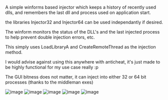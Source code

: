 A simple winforms based injector which keeps a history of recently used dlls, and remembers the last dll and process used on application start.

the libraries Injector32 and Injector64 can be used independantly if desired. 

The winform monitors the status of the DLL's and the last injected process to help prevent double injection errors, etc.

This simply uses LoadLibraryA and CreateRemoteThread as the injection method.

I would advise against using this anywhere with anticheat, it's just made to be highly functional for my use case really :p

The GUI bitness does not matter, it can inject into either 32 or 64 bit processes (thanks to the middleman exes)

![image](https://github.com/user-attachments/assets/12be1328-eefd-44ba-b731-59197188036e)
![image](https://github.com/user-attachments/assets/1150ff5e-5e1c-4b9d-b955-d0aa85013155)
![image](https://github.com/user-attachments/assets/8cb485fe-9fd1-47d7-adf9-9156ba676a69)
![image](https://github.com/user-attachments/assets/a8ffd096-b692-48ea-bfa8-c617be664a2e)
![image](https://github.com/user-attachments/assets/63554a09-33f1-401b-9c24-e0239e2b9a0b)


